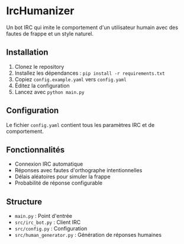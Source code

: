 # IrcHumanizer

Un bot IRC qui imite le comportement d'un utilisateur humain avec des fautes de frappe et un style naturel.

## Installation

1. Clonez le repository
2. Installez les dépendances : `pip install -r requirements.txt`
3. Copiez `config.example.yaml` vers `config.yaml`
4. Éditez la configuration
5. Lancez avec `python main.py`

## Configuration

Le fichier `config.yaml` contient tous les paramètres IRC et de comportement.

## Fonctionnalités

- Connexion IRC automatique
- Réponses avec fautes d'orthographe intentionnelles
- Délais aléatoires pour simuler la frappe
- Probabilité de réponse configurable

## Structure

- `main.py` : Point d'entrée
- `src/irc_bot.py` : Client IRC
- `src/config.py` : Configuration
- `src/human_generator.py` : Génération de réponses humaines
